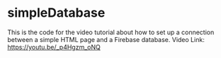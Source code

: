 # simpleDatabase
This is the code for the video tutorial about how to set up a connection between a simple HTML page and a Firebase database.
Video Link: https://youtu.be/_p4Hgzm_oNQ
